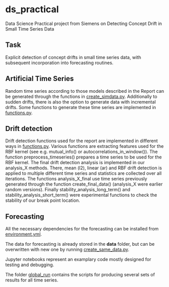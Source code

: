 # ds_practical
Data Science Practical project from Siemens on Detecting Concept Drift in Small Time Series Data

## Task
Explicit detection of concept drifts in small time series data, with subsequent incorporation into forecasting routines.

## Artificial Time Series
Random time series according to those models described in the Report can be generated through the functions in [create_simdata.py](create_simdata.py). Additionally to sudden drifts, there is also the option to generate data with incremental drifts. Some functions to generate these time series are implemented in [functions.py](functions.py).

## Drift detection
Drift detection functions used for the report are implemented in different ways in [functions.py](functions.py). Various functions are extracting features used for the RBF kernel (see e.g. mutual_info() or autocorrelations_in_window()). The function preprocess_timeseries() prepares a time series to be used for the RBF kernel. The final drift detection analysis is implemented in our analysis_X methods. There, mean (l2), linear (ar) and RBF drift detection is applied to multiple different time series and statistics are collected over all iterations. The functions analysis_X_final use time series  previously generated through the function create_final_data() (analysis_X were earlier random versions). Finally stability_analysis_long_term() and stability_analysis_short_term() were experimental functions to check the stability of our break point location.

## Forecasting
All the necessary dependencies for the forecasting can be installed from [environment.yml](global_run/environment.yml).

The data for forecasting is already stored in the **data** folder, but can be overwritten with new one by running [create_same_data.py](create_same_data.py).

Jupyter notebooks represent an examplary code mostly designed for testing and debugging.

The folder [global_run](global_run) contains the scripts for producing several sets of results for all time series.  
